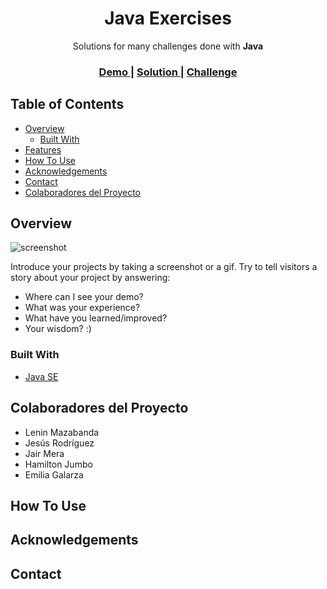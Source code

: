 <!-- Please update value in the {}  -->

<h1 align="center">Java Exercises</h1>

<div align="center">
  Solutions for many challenges done with <strong>Java</strong>
</div>

<div align="center">
  <h3>
    <a href="https://shoppingify-project.vercel.app/">
      Demo
    </a>
    <span> | </span>
    <a href="https://github.com/Leninner/shoppingify-list">
      Solution
    </a>
    <span> | </span>
    <a href="https://devchallenges.io/challenges/mGd5VpbO4JnzU6I9l96x">
      Challenge
    </a>
  </h3>
</div>

<!-- TABLE OF CONTENTS -->

## Table of Contents

- [Overview](#overview)
  - [Built With](#built-with)
- [Features](#features)
- [How To Use](#how-to-use)
- [Acknowledgements](#acknowledgements)
- [Contact](#contact)
- [Colaboradores del Proyecto](#colaboradores-del-proyecto)

<!-- OVERVIEW -->

## Overview

![screenshot](https://user-images.githubusercontent.com/67031243/154588181-41add8e3-e511-4878-9974-b82722fa5555.png)

Introduce your projects by taking a screenshot or a gif. Try to tell visitors a story about your project by answering:

- Where can I see your demo?
- What was your experience?
- What have you learned/improved?
- Your wisdom? :)

### Built With

<!-- This section should list any major frameworks that you built your project using. Here are a few examples.-->

- [Java SE](https://www.oracle.com/java/java-se-subscription/)


## Colaboradores del Proyecto

- Lenin Mazabanda
- Jesús Rodríguez
- Jair Mera
- Hamilton Jumbo
- Emilia Galarza

## How To Use

## Acknowledgements

## Contact

